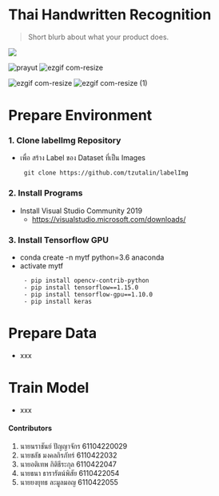 # Thai Handwritten Recognition
> Short blurb about what your product does.

![](header.png)

![prayut](https://user-images.githubusercontent.com/25294734/59875651-7a3d6980-93cb-11e9-8e17-6caf945682eb.gif)
![ezgif com-resize](https://user-images.githubusercontent.com/25294734/59877426-06ea2680-93d0-11e9-8f55-afe3782240d6.gif)

![ezgif com-resize](https://user-images.githubusercontent.com/25294734/59958152-1189e600-94cc-11e9-894b-9d2880212489.gif)
![ezgif com-resize (1)](https://user-images.githubusercontent.com/25294734/59958189-a68cdf00-94cc-11e9-94b0-d9e2d156fce2.gif)



# Prepare Environment

  ### 1. Clone labelImg Repository
  - เพื่อ สร้าง Label ของ Dataset ที่เป็น Images
      ```
       git clone https://github.com/tzutalin/labelImg
      ```

  ### 2. Install Programs
  - Install Visual Studio Community 2019
    - https://visualstudio.microsoft.com/downloads/

  ### 3. Install Tensorflow GPU
  - conda create -n mytf python=3.6 anaconda
  - activate mytf
     ```
      - pip install opencv-contrib-python
      - pip install tensorflow==1.15.0
      - pip install tensorflow-gpu==1.10.0
      - pip install keras
      ```
# Prepare Data
- xxx

# Train Model
- xxx

 #### Contributors
1. นายนราชันย์ ปัญญาจักร 61104220029
2. นายชลัช มงคลถิรภัทร์ 6110422032
3. นายอติเทพ กิติธีระกุล 6110422047
4. นายธนา ธารารัตน์พิสัย 6110422054
5. นายยงยุทธ ละมูลมอญ 6110422055



 
